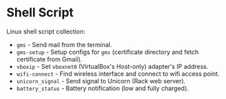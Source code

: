 Shell Script
============

Linux shell script collection:

* `gms` - Send mail from the terminal.
* `gms-setup` - Setup configs for `gms` (certificate directory and fetch certificate from Gmail).
* `vboxip` - Set `vboxnet0` (VirtualBox's Host-only) adapter's IP address.
* `wifi-connect` - Find wireless interface and connect to wifi access point.
* `unicorn_signal` - Send signal to Unicorn (Rack web server).
* `battery_status` - Battery notification (low and fully charged).

